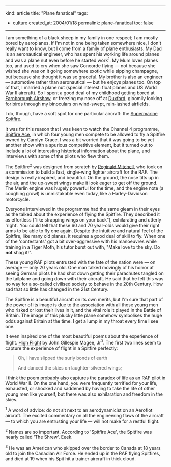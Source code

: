 -----
kind: article
title: "Plane fanatical"
tags:
- culture
created_at: 2004/01/18
permalink: plane-fanatical
toc: false
-----

<p>I am something of a black sheep in my family in one respect; I am mostly bored by aeroplanes. If I'm not in one being taken somewhere nice, I don't really want to know, but I come from a family of plane enthusiasts. My Dad is an aeronautical engineer, who has spent his working life around planes and was a plane nut even before he started work<sup>1</sup>. My Mum loves planes too, and used to cry when she saw Concorde flying &mdash; not because she wished she was on it going somewhere exotic while sipping champagne, but because she thought it was so graceful. My brother is also an engineer &mdash; automotive rather than aeronautical &mdash; but he enjoys planes too. On top of that, I married a plane nut (special interest: float planes and US World War II aircraft). So I spent a good deal of my childhood getting bored at <a href="http://www.farnborough.com/" title="Farnborough International Airshow">Farnborough Airshow</a>, or freezing my nose off at <a href="http://www.iwm.org.uk/duxford/" title="Imperial War Museum, Duxford">Duxford</a>, gloomily looking for birds through my binoculars on wind-swept, rain-lashed airfields.</p>

<p>I do, though, have a soft spot for one particular aircraft: the <a href="http://www.supermarineaircraft.com/index.htm" title="Hey! You can buy a kit to make one!">Supermarine Spitfire</a>.</p>

<p>It was for this reason that I was keen to watch the Channel 4 programme, <a href="http://www.channel4.com/history/microsites/S/spitfire_ace/index.html" title="Channel4.com">Spitfire Ace</a>, in which four young men compete to be allowed to fly a Spitfire owned by Carolyn Grace. I was a bit worried that it was going to be yet another show with a spurious competitive element, but it turned out to include a lot of interesting historical information about the plane, and interviews with some of the pilots who flew them.</p>

<p>The Spitfire<sup>2</sup> was designed from scratch by <a href="http://www.aviation-history.com/supermarine/spitfire.html" title="Aviation History">Reginald Mitchell</a>, who took on a commission to build a fast, single-wing fighter aircraft for the RAF. The design is really inspired, and beautiful. On the ground, the nose tilts up in the air, and the up-swept wings make it look eager to get off the ground. The Merlin engine was hugely powerful for the time, and the engine note (a coughing growl) is unmistakable even today, like a Harley-Davidson motorcycle.</p>

<p>Everyone interviewed in the programme had the same gleam in their eyes as the talked about the experience of flying the Spitfire. They described it as effortless ("like strapping wings on your back"), exhilarating and utterly 'right'. You could tell that these 60 and 70 year-olds would give their right arms to be able to fly one again. Despite the intuitive and natural feel of the Spitfire, like many old planes, it requires a good deal of skill to fly. When one of the 'contestants' got a bit over-aggressive with his manoeuvres while training in a Tiger Moth, his tutor burst out with, "Make love to the sky. Do <strong>not</strong> shag it!".</p>

<p>These young RAF pilots entrusted with the fate of the nation were &mdash; on average &mdash; only 20 years old. One man talked movingly of his horror at seeing German pilots he had shot down getting their parachutes tangled on the tailplane and going down with their aircraft. He said that he felt this was no way for a so-called civilised society to behave in the 20th Century. How sad that so little has changed in the 21st Century.</p>

<p>The Spitfire is a beautiful aircraft on its own merits, but I'm sure that part of the power of its image is due to the association with all those young men who risked or lost their lives in it, and the vital role it played in the Battle of Britain. The image of this plucky little plane somehow symbolises the huge odds against Britain at the time. I get a lump in my throat every time I see one.</p>

<p>It even inspired one of the most beautiful poems about the experience of flight. <a href="http://www.geocities.com/everwild7/highflight.html" title="The poem and some background about the poet">High Flight</a> by John Gillespie Magee, Jr<sup>3</sup>. The first two lines seem to capture the experience of flight in a Spitfire perfectly:</p>

<blockquote>
<p>Oh, I have slipped the surly bonds of earth</p>
<p>And danced the skies on laughter-silvered wings;</p>
</blockquote>

<p>I think the poem probably also captures the paradox of life as an RAF pilot in World War II. On the one hand, you were frequently terrified for your life, exhausted, or shocked and saddened by having to take the life of other young men like yourself, but there was also exhilaration and freedom in the skies.</p>

<p><sup>1</sup> A word of advice: do not sit next to an aerodynamicist on an Aeroflot aircraft. The excited commentary on all the engineering flaws of the aircraft &mdash; to which you are entrusting your life &mdash; will not make for a restful flight.</p>
<p><sup>2</sup> Names are so important. According to 'Spitfire Ace', the Spitfire was nearly called 'The Shrew'. Eeek.</p>
<p><sup>3</sup> He was an American who skipped over the border to Canada at 18 years old to join the Canadian Air Force. He ended up in the RAF flying Spitfires, and died at 19 when his Spit hit a trainer aircraft in thick cloud.</p>
